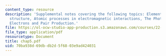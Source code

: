 ```yaml
---
content_type: resource
description: 'Supplemental notes covering the following topics: Elementary atomic
  structure, Atomic processes in electromagnetic interactions, The Photoelectric Effect,
  Electrons and Pair Production.'
file: https://ol-ocw-studio-app-production.s3.amazonaws.com/courses/22-105-electromagnetic-interactions-fall-2005/70ba938d69dbdb2d5f6803e9ad424031_chap5.pdf
file_type: application/pdf
resourcetype: Document
title: chap5.pdf
uid: 70ba938d-69db-db2d-5f68-03e9ad424031
---
```

